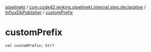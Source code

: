 [pipelinekt](../../index.md) / [com.code42.jenkins.pipelinekt.internal.step.declarative](../index.md) / [InfluxDbPublisher](index.md) / [customPrefix](./custom-prefix.md)

# customPrefix

`val customPrefix: Str?`